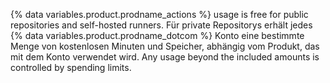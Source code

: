 {% data variables.product.prodname_actions %} usage is free for public repositories and self-hosted runners. Für private Repositorys erhält jedes {% data variables.product.prodname_dotcom %} Konto eine bestimmte Menge von kostenlosen Minuten und Speicher, abhängig vom Produkt, das mit dem Konto verwendet wird. Any usage beyond the included amounts is controlled by spending limits.
